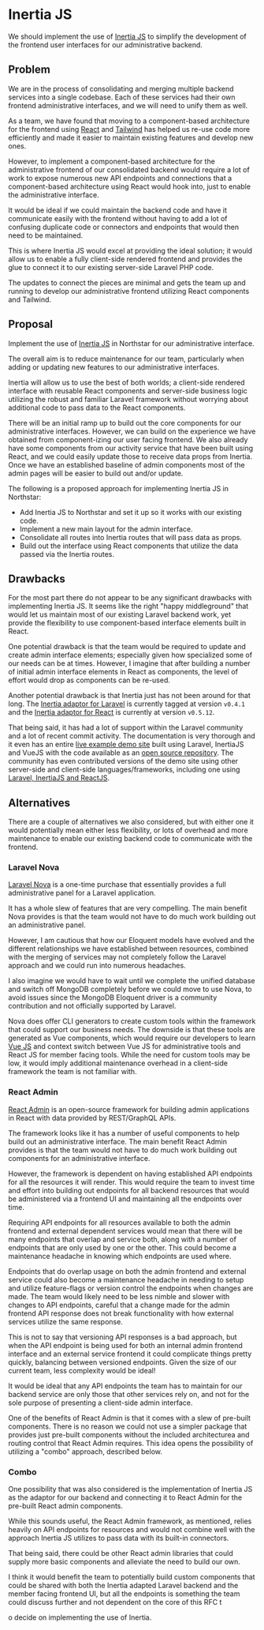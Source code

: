 # Inertia JS

We should implement the use of [Inertia JS](https://inertiajs.com/) to simplify the development of the frontend user interfaces for our administrative backend.

## Problem

We are in the process of consolidating and merging multiple backend services into a single codebase. Each of these services had their own frontend administrative interfaces, and we will need to unify them as well.

As a team, we have found that moving to a component-based architecture for the frontend using [React](https://reactjs.org/docs/getting-started.html) and [Tailwind](https://tailwindcss.com/docs) has helped us re-use code more efficiently and made it easier to maintain existing features and develop new ones.

However, to implement a component-based architecture for the administrative frontend of our consolidated backend would require a lot of work to expose numerous new API endpoints and connections that a component-based architecture using React would hook into, just to enable the administrative interface.

It would be ideal if we could maintain the backend code and have it communicate easily with the frontend without having to add a lot of confusing duplicate code or connectors and endpoints that would then need to be maintained.

This is where Inertia JS would excel at providing the ideal solution; it would allow us to enable a fully client-side rendered frontend and provides the glue to connect it to our existing server-side Laravel PHP code.

The updates to connect the pieces are minimal and gets the team up and running to develop our administrative frontend utilizing React components and Tailwind.

## Proposal

Implement the use of [Inertia JS](https://inertiajs.com/) in Northstar for our administrative interface.

The overall aim is to reduce maintenance for our team, particularly when adding or updating new features to our administrative interfaces.

Inertia will allow us to use the best of both worlds; a client-side rendered interface with reusable React components and server-side business logic utilizing the robust and familiar Laravel framework without worrying about additional code to pass data to the React components.

There will be an initial ramp up to build out the core components for our administrative interfaces. However, we can build on the experience we have obtained from component-izing our user facing frontend. We also already have some components from our activity service that have been built using React, and we could easily update those to receive data props from Inertia. Once we have an established baseline of admin components most of the admin pages will be easier to build out and/or update.

The following is a proposed approach for implementing Inertia JS in Northstar:

- Add Inertia JS to Northstar and set it up so it works with our existing code.
- Implement a new main layout for the admin interface.
- Consolidate all routes into Inertia routes that will pass data as props.
- Build out the interface using React components that utilize the data passed via the Inertia routes.

## Drawbacks

For the most part there do not appear to be any significant drawbacks with implementing Inertia JS. It seems like the right "happy middleground" that would let us maintain most of our existing Laravel backend work, yet provide the flexibility to use component-based interface elements built in React.

One potential drawback is that the team would be required to update and create admin interface elements; especially given how specialized some of our needs can be at times. However, I imagine that after building a number of initial admin interface elements in React as components, the level of effort would drop as components can be re-used.

Another potential drawback is that Inertia just has not been around for that long. The [Inertia adaptor for Laravel](https://github.com/inertiajs/inertia-laravel) is currently tagged at version `v0.4.1` and the [Inertia adaptor for React](https://github.com/inertiajs/inertia/blob/master/packages/inertia-react/package.json) is currently at version `v0.5.12`.

That being said, it has had a lot of support within the Laravel community and a lot of recent commit activity. The documentation is very thorough and it even has an entire [live example demo site](https://inertiajs.com/demo-application) built using Laravel, InertiaJS and VueJS with the code available as an [open source repository](https://github.com/inertiajs/pingcrm). The community has even contributed versions of the demo site using other server-side and client-side languages/frameworks, including one using [Laravel, InertiaJS and ReactJS](https://github.com/Landish/pingcrm-react).

## Alternatives

There are a couple of alternatives we also considered, but with either one it would potentially mean either less flexibility, or lots of overhead and more maintenance to enable our existing backend code to communicate with the frontend.

### Laravel Nova

[Laravel Nova](https://nova.laravel.com/) is a one-time purchase that essentially provides a full administrative panel for a Laravel application.

It has a whole slew of features that are very compelling. The main benefit Nova provides is that the team would not have to do much work building out an administrative panel.

However, I am cautious that how our Eloquent models have evolved and the different relationships we have established between resources, combined with the merging of services may not completely follow the Laravel approach and we could run into numerous headaches.

I also imagine we would have to wait until we complete the unified database and switch off MongoDB completely before we could move to use Nova, to avoid issues since the MongoDB Eloquent driver is a community contribution and not officially supported by Laravel.

Nova does offer CLI generators to create custom tools within the framework that could support our business needs. The downside is that these tools are generated as Vue components, which would require our developers to learn [Vue JS](https://vuejs.org/) and context switch between Vue JS for administrative tools and React JS for member facing tools. While the need for custom tools may be low, it would imply additional maintenance overhead in a client-side framework the team is not familiar with.

### React Admin

[React Admin](https://marmelab.com/react-admin) is an open-source framework for building admin applications in React with data provided by REST/GraphQL APIs.

The framework looks like it has a number of useful components to help build out an administrative interface. The main benefit React Admin provides is that the team would not have to do much work building out components for an administrative interface.

However, the framework is dependent on having established API endpoints for all the resources it will render. This would require the team to invest time and effort into building out endpoints for all backend resources that would be administered via a frontend UI and maintaining all the endpoints over time.

Requiring API endpoints for all resources available to both the admin frontend and external dependent services would mean that there will be many endpoints that overlap and service both, along with a number of endpoints that are only used by one or the other. This could become a maintenance headache in knowing which endpoints are used where.

Endpoints that do overlap usage on both the admin frontend and external service could also become a maintenance headache in needing to setup and utilize feature-flags or version control the endpoints when changes are made. The team would likely need to be less nimble and slower with changes to API endpoints, careful that a change made for the admin frontend API response does not break functionality with how external services utilize the same response.

This is not to say that versioning API responses is a bad approach, but when the API endpoint is being used for both an internal admin frontend interface and an external service frontend it could complicate things pretty quickly, balancing between versioned endpoints. Given the size of our current team, less complexity would be ideal!

It would be ideal that any API endpoints the team has to maintain for our backend service are only those that other services rely on, and not for the sole purpose of presenting a client-side admin interface.

One of the benefits of React Admin is that it comes with a slew of pre-built components. There is no reason we could not use a simpler package that provides just pre-built components without the included architecturea and routing control that React Admin requires. This idea opens the possibility of utilizing a "combo" approach, described below.


### Combo

One possibility that was also considered is the implementation of Inertia JS as the adaptor for our backend and connecting it to React Admin for the pre-built React admin components. 

While this sounds useful, the React Admin framework, as mentioned, relies heavily on API endpoints for resources and would not combine well with the approach Inertia JS utilizes to pass data with its built-in connectors.

That being said, there could be other React admin libraries that could supply more basic components and alleviate the need to build our own.

I think it would benefit the team to potentially build custom components that could be shared with both the Inertia adapted Laravel backend and the member facing frontend UI, but all the endpoints is something the team could discuss further and not dependent on the core of this RFC t

o decide on implementing the use of Inertia.